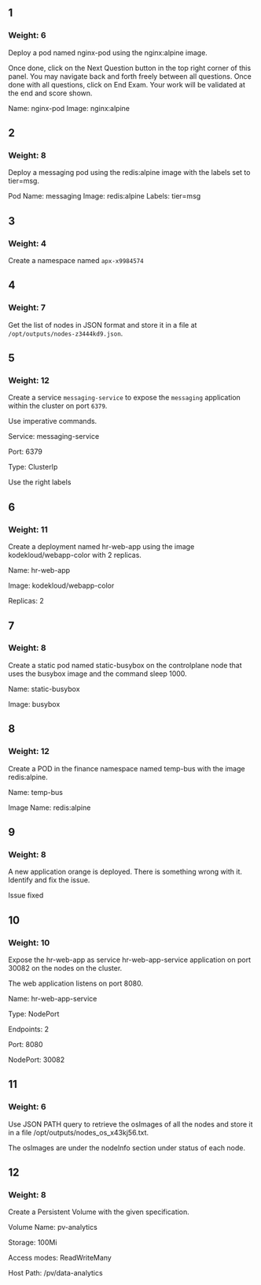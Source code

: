 ## 1

### Weight: 6

Deploy a pod named nginx-pod using the nginx:alpine image.

Once done, click on the Next Question button in the top right corner of this panel. You may navigate back and forth freely between all questions. Once done with all questions, click on End Exam. Your work will be validated at the end and score shown.

Name: nginx-pod
Image: nginx:alpine


## 2

### Weight: 8

Deploy a messaging pod using the redis:alpine image with the labels set to tier=msg.

Pod Name: messaging
Image: redis:alpine
Labels: tier=msg


## 3

### Weight: 4

Create a namespace named `apx-x9984574`

## 4

### Weight: 7

Get the list of nodes in JSON format and store it in a file at `/opt/outputs/nodes-z3444kd9.json`.


## 5

### Weight: 12

Create a service `messaging-service` to expose the `messaging` application within the cluster on port `6379`.

Use imperative commands.

Service: messaging-service

Port: 6379

Type: ClusterIp

Use the right labels

## 6

### Weight: 11

Create a deployment named hr-web-app using the image kodekloud/webapp-color with 2 replicas.

Name: hr-web-app

Image: kodekloud/webapp-color

Replicas: 2


## 7

### Weight: 8

Create a static pod named static-busybox on the controlplane node that uses the busybox image and the command sleep 1000.

Name: static-busybox

Image: busybox



## 8

### Weight: 12

Create a POD in the finance namespace named temp-bus with the image redis:alpine.

Name: temp-bus

Image Name: redis:alpine



## 9

### Weight: 8

A new application orange is deployed. There is something wrong with it. Identify and fix the issue.

Issue fixed

## 10

### Weight: 10

Expose the hr-web-app as service hr-web-app-service application on port 30082 on the nodes on the cluster.

The web application listens on port 8080.

Name: hr-web-app-service

Type: NodePort

Endpoints: 2

Port: 8080

NodePort: 30082

## 11

### Weight: 6

Use JSON PATH query to retrieve the osImages of all the nodes and store it in a file /opt/outputs/nodes_os_x43kj56.txt.

The osImages are under the nodeInfo section under status of each node.


## 12

### Weight: 8

Create a Persistent Volume with the given specification.

Volume Name: pv-analytics

Storage: 100Mi

Access modes: ReadWriteMany

Host Path: /pv/data-analytics

